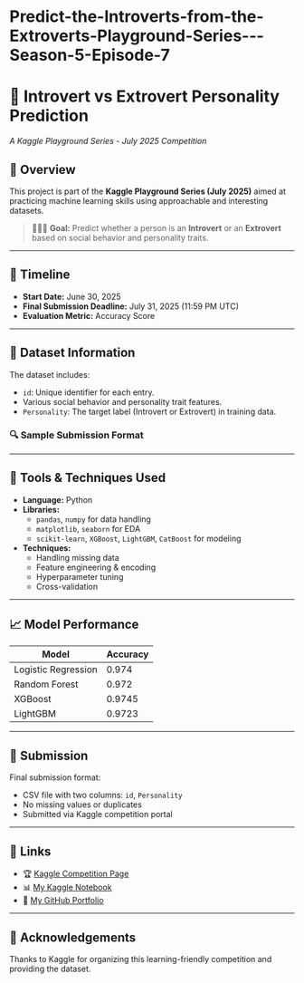 # Predict-the-Introverts-from-the-Extroverts-Playground-Series---Season-5-Episode-7

# 🧠 Introvert vs Extrovert Personality Prediction  
*A Kaggle Playground Series - July 2025 Competition*

## 📌 Overview

This project is part of the **Kaggle Playground Series (July 2025)** aimed at practicing machine learning skills using approachable and interesting datasets.

> 🧑‍🤝‍🧑 **Goal:** Predict whether a person is an **Introvert** or an **Extrovert** based on social behavior and personality traits.

---

## 📅 Timeline

- **Start Date:** June 30, 2025  
- **Final Submission Deadline:** July 31, 2025 (11:59 PM UTC)  
- **Evaluation Metric:** Accuracy Score

---

## 📂 Dataset Information

The dataset includes:
- `id`: Unique identifier for each entry.
- Various social behavior and personality trait features.
- `Personality`: The target label (Introvert or Extrovert) in training data.

### 🔍 Sample Submission Format


---

## 🧰 Tools & Techniques Used

- **Language:** Python  
- **Libraries:**  
  - `pandas`, `numpy` for data handling  
  - `matplotlib`, `seaborn` for EDA  
  - `scikit-learn`, `XGBoost`, `LightGBM`, `CatBoost` for modeling  
- **Techniques:**  
  - Handling missing data  
  - Feature engineering & encoding  
  - Hyperparameter tuning  
  - Cross-validation  

---

## 📈 Model Performance

| Model               | Accuracy |
|---------------------|----------|
| Logistic Regression | 0.974     |
| Random Forest       | 0.972     |
| XGBoost             | 0.9745    |
| LightGBM            | 0.9723     |

---

## 📌 Submission

Final submission format:
- CSV file with two columns: `id`, `Personality`
- No missing values or duplicates
- Submitted via Kaggle competition portal

---

## 🔗 Links

- 🏆 [Kaggle Competition Page](https://www.kaggle.com/competitions/playground-series-s3e7)
- 📊 [My Kaggle Notebook](https://www.kaggle.com/code/udaykanchanpally/predicting-with-interactive-eda-and-boosting)
- 💼 [My GitHub Portfolio](https://github.com/udaykanchanpally)

---

## 🙌 Acknowledgements

Thanks to Kaggle for organizing this learning-friendly competition and providing the dataset.

